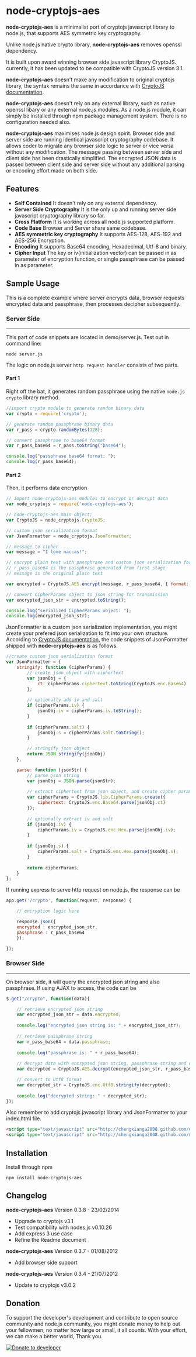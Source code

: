 node-cryptojs-aes
=================

**node-cryptojs-aes** is a minimalist port of cryptojs javascript library to node.js, that supports AES symmetric key cryptography.

Unlike node.js native crypto library, **node-cryptojs-aes** removes openssl dependency.

It is built upon award winning browser side javascript library CryptoJS. currently, it has been updated to be compatible with CryptoJS version 3.1. 

**node-cryptojs-aes** doesn't make any modification to original cryptojs library, the syntax remains the same in accordance with [CryptoJS documentation](http://code.google.com/p/crypto-js/). 

**node-cryptojs-aes** doesn't rely on any external library, such as native openssl libary or any external node.js modules. As a node.js module, it can simply be installed through npm package management system. There is no configuration needed also.

**node-cryptojs-aes** maximises node.js design spirit. Browser side and server side are running identical javascript cryptography codebase. It allows coder to migrate any browser side logic to server or vice versa without any modification. The message passing between server side and client side has been drastically simplified. The encrypted JSON data is passed between client side and server side without any additional parsing or encoding effort made on both side.

## Features

  * **Self Contained** It doesn't rely on any external dependency.
  * **Server Side Cryptography** It is the only up and running server side javascript cryptography library so far. 
  * **Cross Platform** It is working across all node.js supported platform.
  * **Code Base** Browser and Server share same codebase.
  * **AES symmetric key cryptography** It supports AES-128, AES-192 and AES-256 Encryption.
  * **Encoding** It supports Base64 encoding, Hexadecimal, Utf-8 and binary.
  * **Cipher Input** The key or iv(initialization vector) can be passed in as parameter of encryption function, or single passphrase can be passed in as parameter.

## Sample Usage

This is a complete example where server encrypts data, browser requests encrypted data and passphrase, then processes decipher subsequently.

### Server Side
---
This part of code snippets are located in demo/server.js. Test out in command line:
```
node server.js
```
The logic on node.js server `http request handler` consists of two parts.
#### Part 1
Right off the bat, it generates random passphrase using the native `node.js crypto` library method.

```javascript
//import crypto module to generate random binary data
var crypto = require('crypto');

// generate random passphrase binary data
var r_pass = crypto.randomBytes(128);

// convert passphrase to base64 format
var r_pass_base64 = r_pass.toString("base64");

console.log("passphrase base64 format: ");
console.log(r_pass_base64);
```
#### Part 2
Then, it performs data encryption

```javascript
// import node-cryptojs-aes modules to encrypt or decrypt data
var node_cryptojs = require('node-cryptojs-aes');

// node-cryptojs-aes main object;
var CryptoJS = node_cryptojs.CryptoJS;

// custom json serialization format
var JsonFormatter = node_cryptojs.JsonFormatter;

// message to cipher
var message = "I love maccas!";

// encrypt plain text with passphrase and custom json serialization format, return CipherParams object
// r_pass_base64 is the passphrase generated from first stage
// message is the original plain text  

var encrypted = CryptoJS.AES.encrypt(message, r_pass_base64, { format: JsonFormatter });

// convert CipherParams object to json string for transmission
var encrypted_json_str = encrypted.toString();

console.log("serialized CipherParams object: ");
console.log(encrypted_json_str);
```

JsonFormatter is a custom json serialization implementation, you might create your prefered json serialization to fit into your own structure. According to [CryptoJS documentation](http://code.google.com/p/crypto-js/), the code snippets of JsonFormatter shipped with **node-cryptojs-aes** is as follows.

```javascript
//create custom json serialization format
var JsonFormatter = {
	stringify: function (cipherParams) {
		// create json object with ciphertext
		var jsonObj = {
			ct: cipherParams.ciphertext.toString(CryptoJS.enc.Base64)
		};
		
		// optionally add iv and salt
		if (cipherParams.iv) {
			jsonObj.iv = cipherParams.iv.toString();
		}
		
		if (cipherParams.salt) {
			jsonObj.s = cipherParams.salt.toString();
		}

		// stringify json object
		return JSON.stringify(jsonObj)
	},

	parse: function (jsonStr) {
		// parse json string
		var jsonObj = JSON.parse(jsonStr);
		
		// extract ciphertext from json object, and create cipher params object
		var cipherParams = CryptoJS.lib.CipherParams.create({
			ciphertext: CryptoJS.enc.Base64.parse(jsonObj.ct)
		});
		
		// optionally extract iv and salt
		if (jsonObj.iv) {
			cipherParams.iv = CryptoJS.enc.Hex.parse(jsonObj.iv);
		}
            
		if (jsonObj.s) {
			cipherParams.salt = CryptoJS.enc.Hex.parse(jsonObj.s);
		}
		
		return cipherParams;
	}
};
```

If running express to serve http request on node.js, the response can be

```javascript
app.get('/crypto', function(request, response) {

    // encryption logic here

    response.json({
	encrypted : encrypted_json_str,
	passphrase : r_pass_base64
    });

});
```

### Browser Side
---
On browser side, it will query the encrypted json string and also passphrase. If using AJAX to access, the code can be

```javascript
$.get("/crypto", function(data){

    // retrieve encrypted json string 
    var encrypted_json_str = data.encrypted;
    		
    console.log("encrypted json string is: " + encrypted_json_str);
    		
    // retrieve passphrase string
    var r_pass_base64 = data.passphrase;
    		
    console.log("passphrase is: " + r_pass_base64);
    		
    // decrypt data with encrypted json string, passphrase string and custom JsonFormatter
    var decrypted = CryptoJS.AES.decrypt(encrypted_json_str, r_pass_base64, { format: JsonFormatter });

    // convert to Utf8 format
    var decrypted_str = CryptoJS.enc.Utf8.stringify(decrypted);
    		
    console.log("decrypted string: " + decrypted_str);
});
```

Also remember to add cryptojs javascript library and JsonFormatter to your index.html file.

```html
<script type="text/javascript" src="http://chengxianga2008.github.com/node-cryptojs-aes/client/aes.js"></script>
<script type="text/javascript" src="http://chengxianga2008.github.com/node-cryptojs-aes/client/jsonformatter.js"></script>
```


## Installation

Install through npm

```
npm install node-cryptojs-aes
```

## Changelog

**node-cryptojs-aes** Version 0.3.8 - 23/02/2014
  
  * Upgrade to cryptojs v3.1
  * Test compatibility with nodes.js v0.10.26
  * Add express 3 use case
  * Refine the Readme document

**node-cryptojs-aes** Version 0.3.7 - 01/08/2012
  
  * Add browser side support

**node-cryptojs-aes** Version 0.3.4 - 21/07/2012

  * Update to cryptojs v3.0.2

## Donation

To support the developer's development and contribute to open source community and node.js community, you might donate money to help out your fellowmen, no matter how large or small, it all counts. With your effort, we can make a better world, Thank you.

[![Donate to developer](https://www.paypalobjects.com/en_US/i/btn/btn_donateCC_LG.gif)](https://www.paypal.com/cgi-bin/webscr?cmd=_s-xclick&hosted_button_id=QPDFGUA4XRX5E)


